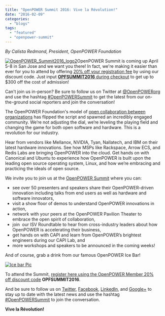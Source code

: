 ```yaml
---
title: "OpenPOWER Summit 2016: Vive la Révolution!"
date: "2016-02-09"
categories: 
  - "blogs"
tags: 
  - "featured"
  - "openpower-summit"
---
```


_By Calista Redmond, President, OpenPOWER Foundation_

[![OpenPOWER_Summit2016_logo2](images/OpenPOWER_Summit2016_logo2-1024x370.jpg)](https://openpowerfoundation.org/openpower-summit-2016/)OpenPOWER Summit is coming up April 5-8 in San Jose and we want you there! In fact, we're making it easier than ever for you to attend by offering [20% off your registration fee](http://bit.ly/1KuWHLD) by using our discount code. Just input [**OPFSUMMIT2016** during checkout](http://bit.ly/1KuWHLD) to get up to $300 off the cost of admission!

Can't join us in-person? Be sure to follow us on Twitter at [@OpenPOWERorg](http://twitter.com/openpowerorg) and use the hashtag [#OpenPOWERSummit](https://twitter.com/search?q=%23OpenPOWERSummit&src=typd) to get the latest from our on-the-ground social reporters and join the conversation!

The OpenPOWER Foundation's model of [open collaboration between organizations](https://www.technologyreview.com/s/544321/competing-billion-dollar-tech-companies-are-joining-forces-heres-why/) has flipped the script and spawned an incredibly engaged community. We’re not adjusting the dial, we’re leveling the playing field and changing the game for both open software and hardware. This is a revolution for our industry.

Hear from vendors like Mellanox, NVIDIA, Tyan, Nallatech, and IBM on their latest hardware innovations. See how MSPs like Rackspace, Arrow ECS, and Redis Labs are bringing OpenPOWER into the cloud. Get hands on with Canonical and Ubuntu to experience how OpenPOWER is built upon the leading open source operating system, Linux, and how we’re embracing and practicing the ideals of open source.

We invite you to join us at the [OpenPOWER Summit](https://openpowerfoundation.org/openpower-summit-2016/) where you can:

- see over 50 presenters and speakers share their OpenPOWER-driven innovation including talks from end users as well as hardware and software innovators,
- visit a show floor of demos to understand OpenPOWER innovations in action,
- network with your peers at the OpenPOWER Pavilion Theater to embrace the open spirit of collaboration,
- join  our ISV Roundtable to hear from cross-industry leaders about how OpenPOWER is accelerating their business,
- get hands on with CAPI and learn from OpenPOWER’s brightest engineers during our CAPI Lab, and
- more workshops and speakers to be announced in the coming weeks!

And of course, grab a drink from our famous OpenPOWER Ice Bar!

[![Ice bar Pic](images/Ice-bar-Pic-1024x683.jpg)](https://openpowerfoundation.org/openpower-summit-2016/)

To attend the Summit, [register here using the OpenPOWER Member 20% off discount code](http://bit.ly/1KuWHLD) **OPFSUMMIT2016**.

And be sure to follow us on [Twitter](https://twitter.com/OpenPOWERorg), [Facebook](https://www.facebook.com/openpower/), [LinkedIn](https://www.linkedin.com/company/openpower-foundation), and [Google+](https://plus.google.com/117658335406766324024) to stay up to date with the latest news and use the hashtag [#OpenPOWERSummit](https://twitter.com/search?src=typd&q=%23OpenPOWERSummit) to join the conversation.

**Vive la Révolution!**
